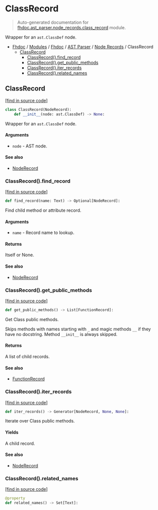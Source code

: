 # ClassRecord

> Auto-generated documentation for [fhdoc.ast_parser.node_records.class_record](../../../../fhdoc/ast_parser/node_records/class_record.py) module.

Wrapper for an `ast.ClassDef` node.

- [Fhdoc](../../../README.md#fhdoc-index) / [Modules](../../../MODULES.md#modules) / [Fhdoc](../../index.md#fhdoc) / [AST Parser](../index.md#ast-parser) / [Node Records](index.md#node-records) / ClassRecord
    - [ClassRecord](#classrecord)
        - [ClassRecord().find_record](#classrecordfind_record)
        - [ClassRecord().get_public_methods](#classrecordget_public_methods)
        - [ClassRecord().iter_records](#classrecorditer_records)
        - [ClassRecord().related_names](#classrecordrelated_names)

## ClassRecord

[[find in source code]](../../../../fhdoc/ast_parser/node_records/class_record.py#L19)

```python
class ClassRecord(NodeRecord):
    def __init__(node: ast.ClassDef) -> None:
```

Wrapper for an `ast.ClassDef` node.

#### Arguments

- `node` - AST node.

#### See also

- [NodeRecord](node_record.md#noderecord)

### ClassRecord().find_record

[[find in source code]](../../../../fhdoc/ast_parser/node_records/class_record.py#L39)

```python
def find_record(name: Text) -> Optional[NodeRecord]:
```

Find child method or attribute record.

#### Arguments

- `name` - Record name to lookup.

#### Returns

Itself or None.

#### See also

- [NodeRecord](node_record.md#noderecord)

### ClassRecord().get_public_methods

[[find in source code]](../../../../fhdoc/ast_parser/node_records/class_record.py#L92)

```python
def get_public_methods() -> List[FunctionRecord]:
```

Get Class public methods.

Skips methods with names starting with `_` and magic methods  `__` if
they have no docstring. Method `__init__` is always skipped.

#### Returns

A list of child records.

#### See also

- [FunctionRecord](function_record.md#functionrecord)

### ClassRecord().iter_records

[[find in source code]](../../../../fhdoc/ast_parser/node_records/class_record.py#L78)

```python
def iter_records() -> Generator[NodeRecord, None, None]:
```

Iterate over Class public methods.

#### Yields

A child record.

#### See also

- [NodeRecord](node_record.md#noderecord)

### ClassRecord().related_names

[[find in source code]](../../../../fhdoc/ast_parser/node_records/class_record.py#L63)

```python
@property
def related_names() -> Set[Text]:
```
